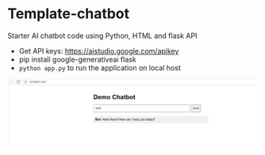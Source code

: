 # Template-chatbot
Starter AI chatbot code using Python, HTML and flask API

- Get API keys: https://aistudio.google.com/apikey
- pip install google-generativeai flask
- `python app.py` to run the application on local host

![alt text](image.png)
